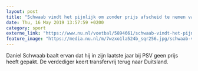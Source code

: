 ```yaml
---
layout: post
title: "Schwaab vindt het pijnlijk om zonder prijs afscheid te nemen van PSV"
date: Thu, 16 May 2019 13:57:59 +0200
category: sport
externe_link: "https://www.nu.nl/voetbal/5894661/schwaab-vindt-het-pijnlijk-om-zonder-prijs-afscheid-te-nemen-van-psv.html"
feature_image: "https://media.nu.nl/m/7wzxo1la524b_sqr256.jpg/schwaab-vindt-het-pijnlijk-om-zonder-prijs-afscheid-te-nemen-van-psv.jpg"
---
```


Daniel Schwaab baalt ervan dat hij in zijn laatste jaar bij PSV geen prijs heeft gepakt. De verdediger keert transfervrij terug naar Duitsland.
